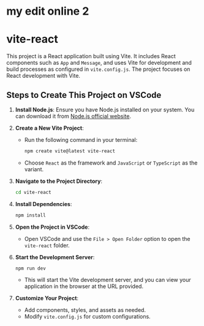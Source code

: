 # my edit online 2

# vite-react

This project is a React application built using Vite. It includes React components such as `App` and `Message`, and uses Vite for development and build processes as configured in `vite.config.js`. The project focuses on React development with Vite.

## Steps to Create This Project on VSCode

1. **Install Node.js**: Ensure you have Node.js installed on your system. You can download it from [Node.js official website](https://nodejs.org/).

2. **Create a New Vite Project**:
   - Run the following command in your terminal:
     ```bash
     npm create vite@latest vite-react
     ```
   - Choose `React` as the framework and `JavaScript` or `TypeScript` as the variant.

3. **Navigate to the Project Directory**:
   ```bash
   cd vite-react
   ```

4. **Install Dependencies**:
   ```bash
   npm install
   ```

5. **Open the Project in VSCode**:
   - Open VSCode and use the `File > Open Folder` option to open the `vite-react` folder.

6. **Start the Development Server**:
   ```bash
   npm run dev
   ```
   - This will start the Vite development server, and you can view your application in the browser at the URL provided.

7. **Customize Your Project**:
   - Add components, styles, and assets as needed.
   - Modify `vite.config.js` for custom configurations.
